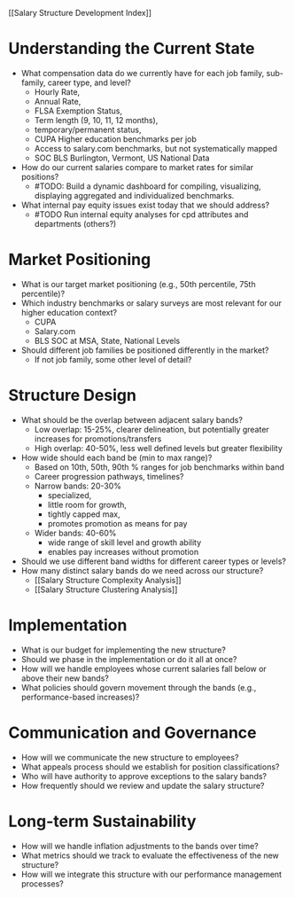 [[Salary Structure Development Index]]
# **Understanding the Current State**
- What compensation data do we currently have for each job family, sub-family, career type, and level?
	-  Hourly Rate,
	- Annual Rate, 
	- FLSA Exemption Status, 
	- Term length (9, 10, 11, 12 months), 
	- temporary/permanent status,
	- CUPA Higher education benchmarks per job
	- Access to salary.com benchmarks, but not systematically mapped
	- SOC BLS Burlington, Vermont, US National Data
- How do our current salaries  compare to market rates for similar positions?
	- #TODO: Build a dynamic dashboard for compiling, visualizing, displaying aggregated and individualized  benchmarks.
- What internal pay equity issues exist today that we should address?
	- #TODO Run internal equity analyses for cpd attributes and departments (others?)
# **Market Positioning**
- What is our target market positioning (e.g., 50th percentile, 75th percentile)?
- Which industry benchmarks or salary surveys are most relevant for our higher education context?
	- CUPA
	- Salary.com
	- BLS SOC at MSA, State, National Levels
- Should different job families be positioned differently in the market?
	- If not job family, some other level of detail?
# **Structure Design**
- What should be the overlap between adjacent salary bands?
	- Low overlap: 15-25%, clearer delineation, but potentially greater increases for promotions/transfers
	- High overlap: 40-50%, less well defined levels but greater flexibility
- How wide should each band be (min to max range)?
	- Based on 10th, 50th, 90th % ranges for job benchmarks within band
	- Career progression pathways, timelines?
	- Narrow bands: 20-30% 
		- specialized, 
		- little room for growth, 
		- tightly capped max, 
		- promotes promotion as means for pay
	- Wider bands:  40-60%
		- wide range of skill level and growth ability
		- enables pay increases without promotion
- Should we use different band widths for different career types or levels?
- How many distinct salary bands do we need across our structure?
	- [[Salary Structure Complexity Analysis]]
	- [[Salary Structure Clustering Analysis]]
# **Implementation**
- What is our budget for implementing the new structure?
- Should we phase in the implementation or do it all at once?
- How will we handle employees whose current salaries fall below or above their new bands?
- What policies should govern movement through the bands (e.g., performance-based increases)?
# **Communication and Governance**
- How will we communicate the new structure to employees?
- What appeals process should we establish for position classifications?
- Who will have authority to approve exceptions to the salary bands?
- How frequently should we review and update the salary structure?
# **Long-term Sustainability**
- How will we handle inflation adjustments to the bands over time?
- What metrics should we track to evaluate the effectiveness of the new structure?
- How will we integrate this structure with our performance management processes?